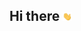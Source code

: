 <h2> Hi there <img src="https://raw.githubusercontent.com/ABSphreak/ABSphreak/master/gifs/Hi.gif" width="15px"></h2>

